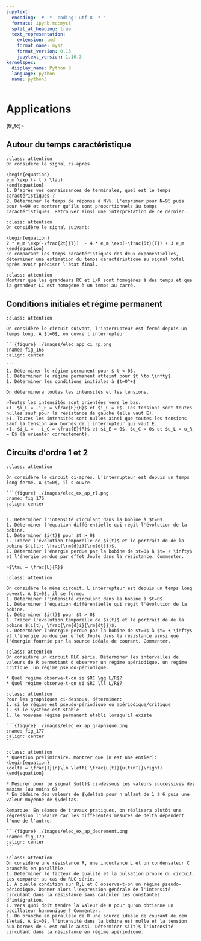 ```yaml
---
jupytext:
  encoding: '# -*- coding: utf-8 -*-'
  formats: ipynb,md:myst
  split_at_heading: true
  text_representation:
    extension: .md
    format_name: myst
    format_version: 0.13
    jupytext_version: 1.10.3
kernelspec:
  display_name: Python 3
  language: python
  name: python3
---
```

# Applications

(tr_tc)=
## Autour du temps caractéristique

````{admonition} Interprétation d'un temps caractéristique 
:class: attention
On considère le signal ci-après.

\begin{equation}
e_m \exp (- t / \tau)
\end{equation}
1. D'après vos connaissances de terminales, quel est le temps caractéristiques ?
2. Déterminer le temps de réponse à N\%. L'exprimer pour N=95 puis pour N=99 et montrer qu'ils sont proportionnels âu temps caractéristiques. Retrouver ainsi une interprétation de ce dernier.
````

````{admonition} Régime apériodique 
:class: attention
On considère le signal suivant:

\begin{equation}
2 * e_m \exp(-\frac{2t}{T})  - 4 * e_m \exp(-\frac{5t}{T}) + 3 e_m
\end{equation}
En comparant les temps caractéristiques des deux exponentielles, déterminer une estimation du temps caractéristique su signal total après avoir préciser l'état final.
````

````{admonition} Homogénéité
:class: attention
Montrer que les grandeurs RC et L/R sont homogènes à des temps et que la grandeur LC est homogène à un temps au carré.
````

## Conditions initiales et régime permanent

````{admonition} Exercice 
:class: attention

On considère le circuit suivant, l'interrupteur est fermé depuis un temps long. A $t=0$, on ouvre l'interrupteur.

```{figure} ./images/elec_app_ci_rp.png
:name: fig_165
:align: center

```
1. Déterminer le régime permanent pour $ t < 0$.
1. Déterminer le régime permanent atteint pour $t \to \infty$.
1. Déterminer les conditions initiales à $t=0^+$

On déterminera toutes les intensités et les tensions.
````

````{topic} Eléments de réponse (sans justification)
>Toutes les intensités sont orientées vers le bas.
>1. $i_L = -i_E = \frac{E}{R}$ et $i_C = 0$. Les tensions sont toutes nulles sauf pour la résistance de gauche (elle vaut E).
>1. Toutes les intensités sont nulles ainsi que toutes les tensions sauf la tension aux bornes de l'interrupteur qui vaut E.
>1. $i_L = - i_C = \frac{E}{R}$ et $i_E = 0$. $u_C = 0$ et $u_L = u_R = E$ (à orienter correctement).
````

## Circuits d'ordre 1 et 2
````{admonition} Circuit RL 
:class: attention

On considère le circuit ci-après. L'interrupteur est depuis un temps long fermé. A $t=0$, il s'ouvre.

```{figure} ./images/elec_ex_ap_rl.png
:name: fig_176
:align: center
```

1. Déterminer l'intensité circulant dans la bobine à $t=0$.
1. Déterminer l'équation différentielle qui régit l'évolution de la bobine.
1. Déterminer $i(t)$ pour $t > 0$
1. Tracer l'évolution temporelle de $i(t)$ et le portrait de de la bobine $(i(t); \frac{\rm{d}i}{\rm{dt}})$.
1. Déterminer l'énergie perdue par la bobine de $t=0$ à $t= + \infty$ et l'énergie perdue par effet Joule dans la résistance. Commenter.
````

````{dropdown} Eléments de réponse
>$\tau = \frac{L}{R}$
````

````{admonition} Circuit RL bis
:class: attention

On considère le même circuit. L'interrupteur est depuis un temps long ouvert. A $t=0$, il se ferme.
1. Déterminer l'intensité circulant dans la bobine à $t=0$.
1. Déterminer l'équation différentielle qui régit l'évolution de la bobine.
1. Déterminer $i(t)$ pour $t > 0$
1. Tracer l'évolution temporelle de $i(t)$ et le portrait de de la bobine $(i(t); \frac{\rm{d}i}{\rm{dt}})$.
1. Déterminer l'énergie perdue par la bobine de $t=0$ à $t= + \infty$ et l'énergie perdue par effet Joule dans la résistance ainsi que l'énergie fournie par la source idéale de courant. Commenter.
````

````{admonition} Cas extrêmes 
:class: attention
On considère un circuit RLC série. Déterminer les intervalles de valeurs de R permettant d'observer un régime apériodique. un régime critique. un régime pseudo-périodique.

* Quel régime observe-t-on si $RC \gg L/R$?
* Quel régime observe-t-on si $RC \ll L/R$?
````

````{admonition} Etude graphique 
:class: attention
Pour les graphiques ci-dessous, déterminer:
1. si le régime est pseudo-périodique ou apériodique/critique
1. si le système est stable
1. le nouveau régime permanent établi lorsqu'il existe

```{figure} ./images/elec_ex_ap_graphique.png
:name: fig_177
:align: center
```
````

````{admonition} Décrément logarirthmique 
:class: attention
* Question préliminaire. Montrer que (n est une entier):
\begin{equation}
\delta = \frac{1}{n}\ln \left( \frac{u(t)}{u(t+nT)}\right)
\end{equation}

* Mesurer pour le signal $u(t)$ ci-dessous les valeurs successives des maxima (au moins 6)
* En déduire des valeurs de $\delta$ pour n allant de 1 à 6 puis une valeur moyenne de $\delta$.

Remarque: En séance de travaux pratiques, on réalisera plutôt une régression linéaire car les différentes mesures de delta dépendent l'une de l'autre.

```{figure} ./images/elec_ex_ap_decrement.png
:name: fig_179
:align: center
```
````

````{admonition} RLC parallèle 
:class: attention
On considère une résistance R, une inductance L et un condensateur C branchés en parallèle.
1. Déterminer le facteur de qualité et la pulsation propre du circuit. Les comparer au cas du RLC série.
1. A quelle condition sur R,L et C observe-t-on un régime pseudo-périodique. Donner alors l'expression générale de l'intensité circulant dans la résistance sans calculer les constantes d'intégration.
1. Vers quoi doit tendre la valeur de R pour qu'on obtienne un oscillateur harmonique ? Commenter.
1. On branche en parallèle de R une source idéale de courant de cem $\eta$. A $t=0$, l'intensité dans la bobine est nulle et la tension aux bornes de C est nulle aussi. Déterminer $i(t)$ l'intensité circulant dans la résistance en régime apériodique.
````